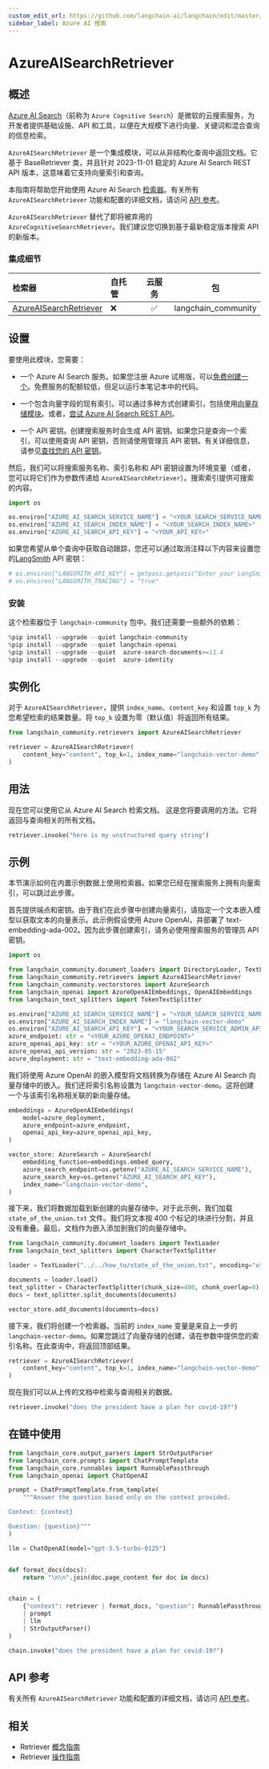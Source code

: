 ```yaml
---
custom_edit_url: https://github.com/langchain-ai/langchain/edit/master/docs/docs/integrations/retrievers/azure_ai_search.ipynb
sidebar_label: Azure AI 搜索
---
```


# AzureAISearchRetriever

## 概述
[Azure AI Search](https://learn.microsoft.com/azure/search/search-what-is-azure-search)（前称为 `Azure Cognitive Search`）是微软的云搜索服务，为开发者提供基础设施、API 和工具，以便在大规模下进行向量、关键词和混合查询的信息检索。

`AzureAISearchRetriever` 是一个集成模块，可以从非结构化查询中返回文档。它基于 BaseRetriever 类，并且针对 2023-11-01 稳定的 Azure AI Search REST API 版本，这意味着它支持向量索引和查询。

本指南将帮助您开始使用 Azure AI Search [检索器](/docs/concepts/#retrievers)。有关所有 `AzureAISearchRetriever` 功能和配置的详细文档，请访问 [API 参考](https://api.python.langchain.com/en/latest/retrievers/langchain_community.retrievers.azure_ai_search.AzureAISearchRetriever.html)。

`AzureAISearchRetriever` 替代了即将被弃用的 `AzureCognitiveSearchRetriever`。我们建议您切换到基于最新稳定版本搜索 API 的新版本。

### 集成细节

| 检索器 | 自托管 | 云服务 | 包 |
| :--- | :--- | :---: | :---: |
[AzureAISearchRetriever](https://api.python.langchain.com/en/latest/retrievers/langchain_community.retrievers.azure_ai_search.AzureAISearchRetriever.html) | ❌ | ✅ | langchain_community |

## 设置

要使用此模块，您需要：

+ 一个 Azure AI Search 服务。如果您注册 Azure 试用版，可以[免费创建一个](https://learn.microsoft.com/azure/search/search-create-service-portal)。免费服务的配额较低，但足以运行本笔记本中的代码。

+ 一个包含向量字段的现有索引。可以通过多种方式创建索引，包括使用[向量存储模块](../vectorstores/azuresearch.md)。或者，[尝试 Azure AI Search REST API](https://learn.microsoft.com/azure/search/search-get-started-vector)。

+ 一个 API 密钥。创建搜索服务时会生成 API 密钥。如果您只是查询一个索引，可以使用查询 API 密钥，否则请使用管理员 API 密钥。有关详细信息，请参见[查找您的 API 密钥](https://learn.microsoft.com/azure/search/search-security-api-keys?tabs=rest-use%2Cportal-find%2Cportal-query#find-existing-keys)。

然后，我们可以将搜索服务名称、索引名称和 API 密钥设置为环境变量（或者，您可以将它们作为参数传递给 `AzureAISearchRetriever`）。搜索索引提供可搜索的内容。


```python
import os

os.environ["AZURE_AI_SEARCH_SERVICE_NAME"] = "<YOUR_SEARCH_SERVICE_NAME>"
os.environ["AZURE_AI_SEARCH_INDEX_NAME"] = "<YOUR_SEARCH_INDEX_NAME>"
os.environ["AZURE_AI_SEARCH_API_KEY"] = "<YOUR_API_KEY>"
```

如果您希望从单个查询中获取自动跟踪，您还可以通过取消注释以下内容来设置您的[LangSmith](https://docs.smith.langchain.com/) API 密钥：


```python
# os.environ["LANGSMITH_API_KEY"] = getpass.getpass("Enter your LangSmith API key: ")
# os.environ["LANGSMITH_TRACING"] = "true"
```

### 安装

这个检索器位于 `langchain-community` 包中。我们还需要一些额外的依赖：

```python
%pip install --upgrade --quiet langchain-community
%pip install --upgrade --quiet langchain-openai
%pip install --upgrade --quiet  azure-search-documents>=11.4
%pip install --upgrade --quiet  azure-identity
```

## 实例化

对于 `AzureAISearchRetriever`，提供 `index_name`、`content_key` 和设置 `top_k` 为您希望检索的结果数量。将 `top_k` 设置为零（默认值）将返回所有结果。

```python
from langchain_community.retrievers import AzureAISearchRetriever

retriever = AzureAISearchRetriever(
    content_key="content", top_k=1, index_name="langchain-vector-demo"
)
```

## 用法

现在您可以使用它从 Azure AI Search 检索文档。 
这是您将要调用的方法。它将返回与查询相关的所有文档。 


```python
retriever.invoke("here is my unstructured query string")
```

## 示例

本节演示如何在内置示例数据上使用检索器。如果您已经在搜索服务上拥有向量索引，可以跳过此步骤。

首先提供端点和密钥。由于我们在此步骤中创建向量索引，请指定一个文本嵌入模型以获取文本的向量表示。此示例假设使用 Azure OpenAI，并部署了 text-embedding-ada-002。因为此步骤创建索引，请务必使用搜索服务的管理员 API 密钥。

```python
import os

from langchain_community.document_loaders import DirectoryLoader, TextLoader
from langchain_community.retrievers import AzureAISearchRetriever
from langchain_community.vectorstores import AzureSearch
from langchain_openai import AzureOpenAIEmbeddings, OpenAIEmbeddings
from langchain_text_splitters import TokenTextSplitter

os.environ["AZURE_AI_SEARCH_SERVICE_NAME"] = "<YOUR_SEARCH_SERVICE_NAME>"
os.environ["AZURE_AI_SEARCH_INDEX_NAME"] = "langchain-vector-demo"
os.environ["AZURE_AI_SEARCH_API_KEY"] = "<YOUR_SEARCH_SERVICE_ADMIN_API_KEY>"
azure_endpoint: str = "<YOUR_AZURE_OPENAI_ENDPOINT>"
azure_openai_api_key: str = "<YOUR_AZURE_OPENAI_API_KEY>"
azure_openai_api_version: str = "2023-05-15"
azure_deployment: str = "text-embedding-ada-002"
```

我们将使用 Azure OpenAI 的嵌入模型将文档转换为存储在 Azure AI Search 向量存储中的嵌入。我们还将索引名称设置为 `langchain-vector-demo`。这将创建一个与该索引名称相关联的新向量存储。

```python
embeddings = AzureOpenAIEmbeddings(
    model=azure_deployment,
    azure_endpoint=azure_endpoint,
    openai_api_key=azure_openai_api_key,
)

vector_store: AzureSearch = AzureSearch(
    embedding_function=embeddings.embed_query,
    azure_search_endpoint=os.getenv("AZURE_AI_SEARCH_SERVICE_NAME"),
    azure_search_key=os.getenv("AZURE_AI_SEARCH_API_KEY"),
    index_name="langchain-vector-demo",
)
```

接下来，我们将数据加载到新创建的向量存储中。对于此示例，我们加载 `state_of_the_union.txt` 文件。我们将文本按 400 个标记的块进行分割，并且没有重叠。最后，文档作为嵌入添加到我们的向量存储中。

```python
from langchain_community.document_loaders import TextLoader
from langchain_text_splitters import CharacterTextSplitter

loader = TextLoader("../../how_to/state_of_the_union.txt", encoding="utf-8")

documents = loader.load()
text_splitter = CharacterTextSplitter(chunk_size=400, chunk_overlap=0)
docs = text_splitter.split_documents(documents)

vector_store.add_documents(documents=docs)
```

接下来，我们将创建一个检索器。当前的 `index_name` 变量是来自上一步的 `langchain-vector-demo`。如果您跳过了向量存储的创建，请在参数中提供您的索引名称。在此查询中，将返回顶部结果。

```python
retriever = AzureAISearchRetriever(
    content_key="content", top_k=1, index_name="langchain-vector-demo"
)
```

现在我们可以从上传的文档中检索与查询相关的数据。

```python
retriever.invoke("does the president have a plan for covid-19?")
```

## 在链中使用


```python
from langchain_core.output_parsers import StrOutputParser
from langchain_core.prompts import ChatPromptTemplate
from langchain_core.runnables import RunnablePassthrough
from langchain_openai import ChatOpenAI

prompt = ChatPromptTemplate.from_template(
    """Answer the question based only on the context provided.

Context: {context}

Question: {question}"""
)

llm = ChatOpenAI(model="gpt-3.5-turbo-0125")


def format_docs(docs):
    return "\n\n".join(doc.page_content for doc in docs)


chain = (
    {"context": retriever | format_docs, "question": RunnablePassthrough()}
    | prompt
    | llm
    | StrOutputParser()
)
```


```python
chain.invoke("does the president have a plan for covid-19?")
```

## API 参考

有关所有 `AzureAISearchRetriever` 功能和配置的详细文档，请访问 [API 参考](https://api.python.langchain.com/en/latest/retrievers/langchain_community.retrievers.azure_ai_search.AzureAISearchRetriever.html)。

## 相关

- Retriever [概念指南](/docs/concepts/#retrievers)
- Retriever [操作指南](/docs/how_to/#retrievers)